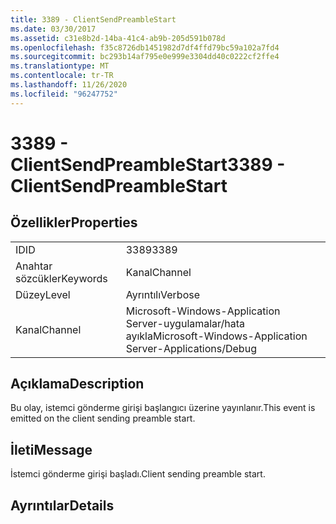 ```yaml
---
title: 3389 - ClientSendPreambleStart
ms.date: 03/30/2017
ms.assetid: c31e8b2d-14ba-41c4-ab9b-205d591b078d
ms.openlocfilehash: f35c8726db1451982d7df4ffd79bc59a102a7fd4
ms.sourcegitcommit: bc293b14af795e0e999e3304dd40c0222cf2ffe4
ms.translationtype: MT
ms.contentlocale: tr-TR
ms.lasthandoff: 11/26/2020
ms.locfileid: "96247752"
---
```

# <a name="3389---clientsendpreamblestart"></a><span data-ttu-id="12ff8-102">3389 - ClientSendPreambleStart</span><span class="sxs-lookup"><span data-stu-id="12ff8-102">3389 - ClientSendPreambleStart</span></span>

## <a name="properties"></a><span data-ttu-id="12ff8-103">Özellikler</span><span class="sxs-lookup"><span data-stu-id="12ff8-103">Properties</span></span>  
  
|||  
|-|-|  
|<span data-ttu-id="12ff8-104">ID</span><span class="sxs-lookup"><span data-stu-id="12ff8-104">ID</span></span>|<span data-ttu-id="12ff8-105">3389</span><span class="sxs-lookup"><span data-stu-id="12ff8-105">3389</span></span>|  
|<span data-ttu-id="12ff8-106">Anahtar sözcükler</span><span class="sxs-lookup"><span data-stu-id="12ff8-106">Keywords</span></span>|<span data-ttu-id="12ff8-107">Kanal</span><span class="sxs-lookup"><span data-stu-id="12ff8-107">Channel</span></span>|  
|<span data-ttu-id="12ff8-108">Düzey</span><span class="sxs-lookup"><span data-stu-id="12ff8-108">Level</span></span>|<span data-ttu-id="12ff8-109">Ayrıntılı</span><span class="sxs-lookup"><span data-stu-id="12ff8-109">Verbose</span></span>|  
|<span data-ttu-id="12ff8-110">Kanal</span><span class="sxs-lookup"><span data-stu-id="12ff8-110">Channel</span></span>|<span data-ttu-id="12ff8-111">Microsoft-Windows-Application Server-uygulamalar/hata ayıkla</span><span class="sxs-lookup"><span data-stu-id="12ff8-111">Microsoft-Windows-Application Server-Applications/Debug</span></span>|  
  
## <a name="description"></a><span data-ttu-id="12ff8-112">Açıklama</span><span class="sxs-lookup"><span data-stu-id="12ff8-112">Description</span></span>  

 <span data-ttu-id="12ff8-113">Bu olay, istemci gönderme girişi başlangıcı üzerine yayınlanır.</span><span class="sxs-lookup"><span data-stu-id="12ff8-113">This event is emitted on the client sending preamble start.</span></span>  
  
## <a name="message"></a><span data-ttu-id="12ff8-114">İleti</span><span class="sxs-lookup"><span data-stu-id="12ff8-114">Message</span></span>  

 <span data-ttu-id="12ff8-115">İstemci gönderme girişi başladı.</span><span class="sxs-lookup"><span data-stu-id="12ff8-115">Client sending preamble start.</span></span>  
  
## <a name="details"></a><span data-ttu-id="12ff8-116">Ayrıntılar</span><span class="sxs-lookup"><span data-stu-id="12ff8-116">Details</span></span>
